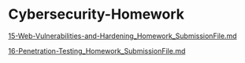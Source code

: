 # Cybersecurity-Homework

[15-Web-Vulnerabilities-and-Hardening_Homework_SubmissionFile.md](https://github.com/bwilliams4428/Cybersecurity-Homework/blob/main/15-Web-Vulnerabilities-and-Hardening%20Homework/15-Web-Vulnerabilities-and-Hardening_Homework_SubmissionFile.md)

[16-Penetration-Testing_Homework_SubmissionFile.md](https://github.com/bwilliams4428/Cybersecurity-Homework/blob/main/16-Penetration-Testing%20Homework/16-Penetration-Testing_Homework_SubmissionFile.md)

